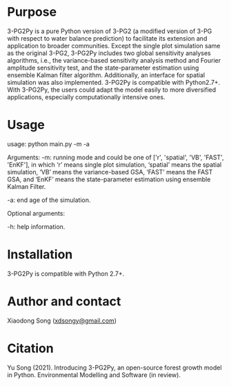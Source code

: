 # Purpose
3-PG2Py is a pure Python version of 3-PG2 (a modified version of 3-PG with respect to water balance prediction) to facilitate its extension and application to broader communities. Except the single plot simulation same as the original 3-PG2, 3-PG2Py includes two global sensitivity analyses algorithms, i.e., the variance-based sensitivity analysis method and Fourier amplitude sensitivity test, and the state-parameter estimation using ensemble Kalman filter algorithm. Additionally, an interface for spatial simulation was also implemented. 3-PG2Py is compatible with Python2.7+. With 3-PG2Py, the users could adapt the model easily to more diversified applications, especially computationally intensive ones.
# Usage
usage: python main.py -m <running mode> -a <end age the simulation> 
  
Arguments:
-m: running mode and could be one of ['r', 'spatial', 'VB', 'FAST', 'EnKF'], in which ‘r’ means single plot simulation, ‘spatial’ means the spatial simulation, ‘VB’ means the variance-based GSA, ‘FAST’ means the FAST GSA, and ‘EnKF’ means the state-parameter estimation using ensemble Kalman Filter.
  
-a: end age of the simulation.
  
Optional arguments:
  
-h: help information.
  
# Installation
3-PG2Py is compatible with Python 2.7+. 
  
# Author and contact
Xiaodong Song (xdsongy@gmail.com)
  
# Citation
Yu Song (2021). Introducing 3-PG2Py, an open-source forest growth model in Python. Environmental Modelling and Software (in review).
